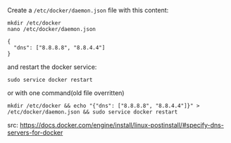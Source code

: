 Create a `/etc/docker/daemon.json` file with this content:
```
mkdir /etc/docker
nano /etc/docker/daemon.json
```
```
{
  "dns": ["8.8.8.8", "8.8.4.4"]
}
```
and restart the docker service:

```sudo service docker restart```


or with one command(old file overritten)
```
mkdir /etc/docker && echo "{"dns": ["8.8.8.8", "8.8.4.4"]}" > /etc/docker/daemon.json && sudo service docker restart
```
src: https://docs.docker.com/engine/install/linux-postinstall/#specify-dns-servers-for-docker
